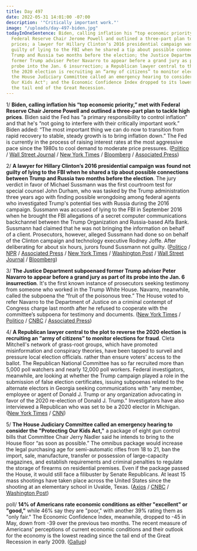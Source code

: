 ```yaml
---
title: Day 497
date: 2022-05-31 14:01:00 -07:00
description: '"Critically important work."'
image: "/uploads/day-497-biden.jpg"
todayInOneSentence: Biden, calling inflation his “top economic priority,” met with
  Federal Reserve Chair Jerome Powell and outlined a three-part plan to tackle high
  prices; a lawyer for Hillary Clinton’s 2016 presidential campaign was found not
  guilty of lying to the FBI when he shared a tip about possible connections between
  Trump and Russia two months before the election; the Justice Department subpoenaed
  former Trump adviser Peter Navarro to appear before a grand jury as part of its
  probe into the Jan. 6 insurrection; a Republican lawyer central to the plot to reverse
  the 2020 election is recruiting an “army of citizens” to monitor elections for fraud;
  the House Judiciary Committee called an emergency hearing to consider the "Protecting
  Our Kids Act"; and the Economic Confidence Index dropped to its lowest level since
  the tail end of the Great Recession.
---
```


1/ **Biden, calling inflation his “top economic priority,” met with Federal Reserve Chair Jerome Powell and outlined a three-part plan to tackle high prices**. Biden said the Fed has “a primary responsibility to control inflation” and that he's “not going to interfere with their critically important work.” Biden added: “The most important thing we can do now to transition from rapid recovery to stable, steady growth is to bring inflation down.” The Fed is currently in the process of raising interest rates at the most aggressive pace since the 1980s to cool demand to moderate price pressures. ([Politico](https://www.politico.com/news/2022/05/31/biden-inflation-op-ed-00035951) / [Wall Street Journal](https://www.wsj.com/articles/my-plan-for-fighting-inflation-joe-biden-gas-prices-economy-unemployment-jobs-covid-11653940654) / [New York Times](https://www.nytimes.com/2022/05/31/business/biden-powell-meeting-inflation.html) / [Bloomberg](https://www.bloomberg.com/news/articles/2022-05-31/biden-seeks-to-defect-inflation-blame-with-rare-fed-meeting?sref=MIBMEEoj) / [Associated Press](https://apnews.com/article/biden-jerome-powell-government-and-politics-economy-2b9295779a17e425d0d8da6f0f82176e))

2/ **A lawyer for Hillary Clinton’s 2016 presidential campaign was found not guilty of lying to the FBI when he shared a tip about possible connections between Trump and Russia two months before the election**. The jury verdict in favor of Michael Sussmann was the first courtroom test for special counsel John Durham, who was tasked by the Trump administration three years ago with finding possible wrongdoing among federal agents who investigated Trump's potential ties with Russia during the 2016 campaign. Sussmann was accused of lying to the FBI in September 2016 when he brought the FBI allegations of a secret computer communications backchannel between the Trump Organization and Russia-based Alfa Bank. Sussmann had claimed that he was not bringing the information on behalf of a client. Prosecutors, however, alleged Sussmann had done so on behalf of the Clinton campaign and technology executive Rodney Joffe. After deliberating for about six hours, jurors found Sussmann not guilty. ([Politico](https://www.politico.com/news/2022/05/31/sussmann-acquitted-trump-special-counsel-00036033) / [NPR](https://www.npr.org/2022/05/31/1102150260/special-counsel-durham-fails-first-courtroom-test-in-his-three-year-probe) / [Associated Press](https://apnews.com/article/russia-ukraine-hillary-clinton-john-durham-presidential-elections-59158f83bd6a9159b420f2b04848b77f) / [New York Times](https://www.nytimes.com/2022/05/31/us/politics/michael-sussmann-durham-fbi.html) / [Washington Post](https://www.washingtonpost.com/national-security/2022/05/31/sussmann-not-guilty-lying-fbi-hillary-clinton/) / [Wall Street Journal](https://www.wsj.com/articles/ex-clinton-campaign-lawyer-michael-sussmann-acquitted-of-lying-to-the-fbi-11654013332) / [Bloomberg](https://www.bloomberg.com/news/articles/2022-05-31/ex-clinton-campaign-lawyer-found-not-guilty-of-lying-to-fbi?sref=MIBMEEoj))
 
3/ **The Justice Department subpoenaed former Trump adviser Peter Navarro to appear before a grand jury as part of its probe into the Jan. 6 insurrection**. It's the first known instance of prosecutors seeking testimony from someone who worked in the Trump White House. Navarro, meanwhile, called the subpoena the “fruit of the poisonous tree.” The House voted to refer Navarro to the Department of Justice on a criminal contempt of Congress charge last month after he refused to cooperate with the committee’s subpoena for testimony and documents. ([New York Times](https://www.nytimes.com/2022/05/30/us/politics/peter-navarro-jan-6-subpoena.html) / [Politico](https://www.politico.com/news/2022/05/30/peter-navarro-grand-jury-trump-00035904) / [CNBC](https://www.cnbc.com/2022/05/31/former-trump-aide-peter-navarro-says-hes-been-subpoenaed-by-grand-jury-for-jan-6-documents.html) / [Associated Press](https://apnews.com/article/capitol-siege-donald-trump-government-and-politics-peter-navarro-presidential-elections-0744f3e7819e07a7989895e0caa60e4c))

4/ **A Republican lawyer central to the plot to reverse the 2020 election is recruiting an “army of citizens” to monitor elections for fraud**. Cleta Mitchell's network of grass-root groups, which have promoted misinformation and conspiracy theories, have been tapped to surveil and pressure local election officials. rather than ensure voters’ access to the ballot. The Republican National Committee has so far recruited more than 5,000 poll watchers and nearly 12,000 poll workers. Federal investigators, meanwhile, are looking at whether the Trump campaign played a role in the submission of false election certificates, issuing subpoenas related to the alternate electors in Georgia seeking communications with "any member, employee or agent of Donald J. Trump or any organization advocating in favor of the 2020 re-election of Donald J. Trump." Investigators have also interviewed a Republican who was set to be a 2020 elector in Michigan. ([New York Times](https://www.nytimes.com/2022/05/30/us/politics/republican-poll-monitors-election-activists.html) / [CNN](https://www.cnn.com/2022/05/26/politics/doj-georgia-republicans-trump-fake-elector-probe/index.html))


5/ **The House Judiciary Committee called an emergency hearing to consider the "Protecting Our Kids Act,"** a package of eight gun control bills that Committee Chair Jerry Nadler said he intends to bring to the House floor “as soon as possible.” The omnibus package would increase the legal purchasing age for semi-automatic rifles from 18 to 21, ban the import, sale, manufacture, transfer or possession of large-capacity magazines, and establish requirements and criminal penalties to regulate the storage of firearms on residential premises. Even if the package passed the House, it would still face a filibuster by Senate Republicans. At least 15 mass shootings have taken place across the United States since the shooting at an elementary school in Uvalde, Texas. ([Axios](https://www.axios.com/2022/05/31/house-gun-control-uvalde-buffalo) / [CNBC](https://www.cnbc.com/2022/05/31/house-democrats-aim-to-pass-gun-control-legislation-by-early-june.html) / [Washington Post](https://www.washingtonpost.com/nation/2022/05/30/mass-shootings-memorial-day-weekend-taft-chattanooga-uvalde/))

poll/ **14% of Americans rate economic conditions as either "excellent" or "good,"** while 46% say they are "poor," with another 39% rating them as "only fair." The Economic Confidence Index, meanwhile, dropped to -45 in May, down from -39 over the previous two months. The recent measure of Americans' perceptions of current economic conditions and their outlook for the economy is the lowest reading since the tail end of the Great Recession in early 2009. ([Gallup](https://news.gallup.com/poll/393176/economic-pessimism-growing.aspx))


